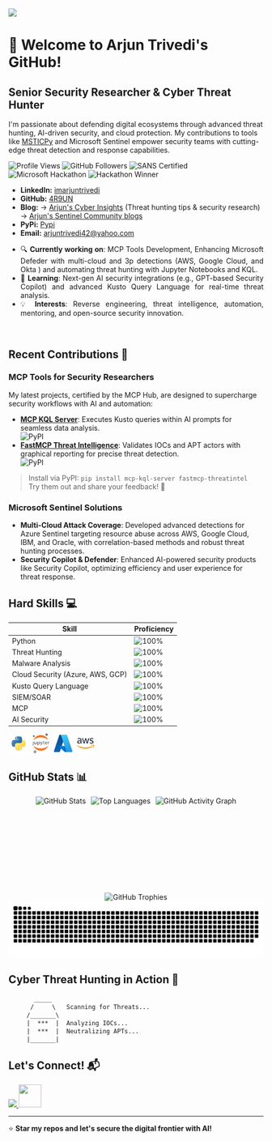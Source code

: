 <img align="center" width=200 src="https://media.licdn.com/dms/image/v2/D5603AQFOa8tKtIDGaw/profile-displayphoto-scale_200_200/B56Ze2Swu8HUAc-/0/1751110062470?e=1756944000&v=beta&t=2s-t1rlCMYYb7eljJPO645_i1AhJhzQANP6nBW0jCPo"/>
<br>

<!-- GREET -->

# 👋 Welcome to Arjun Trivedi's GitHub!

<!-- TAGLINE -->

## Senior Security Researcher & Cyber Threat Hunter

I'm passionate about defending digital ecosystems through advanced threat hunting, AI-driven security, and cloud protection. My contributions to tools like [MSTICPy](https://github.com/microsoft/msticpy) and Microsoft Sentinel empower security teams with cutting-edge threat detection and response capabilities.

<!-- BADGES -->

![Profile Views](https://komarev.com/ghpvc/?username=4R9UN&color=blue)
![GitHub Followers](https://img.shields.io/github/followers/4R9UN?style=social)
![SANS Certified](https://img.shields.io/badge/SANS-Cyber%20Threat%20Intelligence-blueviolet)
![Microsoft Hackathon](https://img.shields.io/badge/Microsoft-Hackathon%202023%20Judge-orange)
![Hackathon Winner](https://img.shields.io/badge/Microsoft-Hackathon%202023%20Winner%20MSTICPy%20AI-gold)

<!-- LINKS -->

- **LinkedIn:** [imarjuntrivedi](https://www.linkedin.com/in/imarjuntrivedi/)
- **GitHub:** [4R9UN](https://github.com/4R9UN)
- **Blog:** 
 -> [Arjun's Cyber Insights](https://arjun-trivedi.blogspot.com/) (Threat hunting tips & security research)
 -> [Arjun's Sentinel Community blogs](https://techcommunity.microsoft.com/users/arjun_trivedi/1208210)
- **PyPi:** [Pypi](https://pypi.org/user/Arjun_Trivedi/)
- **Email:** [arjuntrivedi42@yahoo.com](mailto:arjuntrivedi42@yahoo.com)

<!-- WORKING AREA -->

<div align="justify">

- 🔍 **Currently working on**: MCP Tools Development, Enhancing Microsoft Defeder with multi-cloud and 3p detections (AWS, Google Cloud, and Okta ) and automating threat hunting with Jupyter Notebooks and KQL.
- 🌱 **Learning**: Next-gen AI security integrations (e.g., GPT-based Security Copilot) and advanced Kusto Query Language for real-time threat analysis.
- 💡 **Interests**: Reverse engineering, threat intelligence, automation, mentoring, and open-source security innovation.

</div>

<br>

<!-- RECENT CONTRIBUTIONS -->

## Recent Contributions 🚀

### MCP Tools for Security Researchers
My latest projects, certified by the MCP Hub, are designed to supercharge security workflows with AI and automation:

- **[MCP KQL Server](https://github.com/4R9UN/mcp-kql-server)**: Executes Kusto queries within AI prompts for seamless data analysis.  
  ![PyPI](https://img.shields.io/pypi/v/mcp-kql-server?color=green)
- **[FastMCP Threat Intelligence](https://github.com/4R9UN/fastmcp-threatintel)**: Validates IOCs and APT actors with graphical reporting for precise threat detection.  
  ![PyPI](https://img.shields.io/pypi/v/fastmcp-threatintel?color=green)

> Install via PyPI: `pip install mcp-kql-server fastmcp-threatintel`  
> Try them out and share your feedback! 🙌

### Microsoft Sentinel Solutions
- **Multi-Cloud Attack Coverage**: Developed advanced detections for Azure Sentinel targeting resource abuse across AWS, Google Cloud, IBM, and Oracle, with correlation-based methods and robust threat hunting processes.
- **Security Copilot & Defender**: Enhanced AI-powered security products like Security Copilot, optimizing efficiency and user experience for threat response.

<!-- HARD SKILLS -->

## Hard Skills 💻

| Skill | Proficiency |
|-------|-------------|
| Python | ![100%](https://progress-bar.dev/100/) |
| Threat Hunting | ![100%](https://progress-bar.dev/100/) |
| Malware Analysis | ![100%](https://progress-bar.dev/100/) |
| Cloud Security (Azure, AWS, GCP) | ![100%](https://progress-bar.dev/100/) |
| Kusto Query Language | ![100%](https://progress-bar.dev/100/) |
| SIEM/SOAR | ![100%](https://progress-bar.dev/100/) |
| MCP | ![100%](https://progress-bar.dev/100/) |
| AI Security | ![100%](https://progress-bar.dev/100/) |


<code><img alt="Python" title="Python" height="40" src="https://raw.githubusercontent.com/github/explore/80688e429a7d4ef2fca1e82350fe8e3517d3494d/topics/python/python.png"></code>
<code><img alt="Jupyter Notebook" title="Jupyter Notebook" height="40" src="https://raw.githubusercontent.com/github/explore/80688e429a7d4ef2fca1e82350fe8e3517d3494d/topics/jupyter-notebook/jupyter-notebook.png"></code>
<code><img alt="Azure" title="Azure" height="40" src="https://raw.githubusercontent.com/github/explore/80688e429a7d4ef2fca1e82350fe8e3517d3494d/topics/azure/azure.png"></code>
<code><img alt="AWS" title="AWS" height="40" src="https://raw.githubusercontent.com/github/explore/80688e429a7d4ef2fca1e82350fe8e3517d3494d/topics/aws/aws.png"></code>


<!-- GITHUB STATS -->


## GitHub Stats 📊

<!-- ANIMATION -->

<div align="center" style="display: flex; flex-wrap: wrap; gap: 10px; justify-content: center;">
  <img height="180em" src="https://github-readme-stats.vercel.app/api?username=4R9UN&show_icons=true&theme=cyberpunk&include_all_commits=true&count_private=true&hide_rank=true" alt="GitHub Stats"/>
  <img height="180em" src="https://github-readme-stats.vercel.app/api/top-langs/?username=4R9UN&layout=compact&langs_count=16&theme=cyberpunk&include_all_commits=true" alt="Top Languages"/>
  <img height="180em" src="https://github-readme-stats.vercel.app/api?username=4R9UN&show_icons=true&theme=radical" alt="GitHub Activity Graph"/>
  <img src="https://github-profile-trophy.vercel.app/?username=4R9UN&theme=cyberpunk&no-frame=true&margin-w=5&column=8" alt="GitHub Trophies"/>
</div>

<div align="center">
  <img src="https://github.com/Platane/snk/raw/output/github-contribution-grid-snake.svg" alt="Contribution Snake"/>
</div>

## Cyber Threat Hunting in Action 🔐

```ascii
       _____
      /     \   Scanning for Threats...
     /_______\
     |  ***  |  Analyzing IOCs...
     |  ***  |  Neutralizing APTs...
     |_______|
```

<!-- CONTACT -->

## Let's Connect! 📬

<a href="https://www.linkedin.com/in/imarjuntrivedi/" target="_blank">
<img width=45 src="https://user-images.githubusercontent.com/38081852/86829801-3b786100-c06b-11ea-81de-7c1023d6214a.png">
</a>

<a href="mailto:arjuntrivedi42@yahoo.com" target="_blank">
<img width=45 height=45 src="https://user-images.githubusercontent.com/38081852/86829797-39ae9d80-c06b-11ea-9b5e-c9ade9446951.png">
</a>

---

⭐ **Star my repos and let's secure the digital frontier with AI!**
